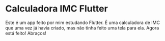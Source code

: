 # Calculadora IMC Flutter

Este é um app feito por mim estudando Flutter. É uma calculadora de IMC que uma vez já havia criado, mas não tinha feito uma tela para ela. Agora está feito! Abraços!